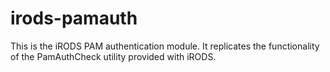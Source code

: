 # irods-pamauth

This is the iRODS PAM authentication module.
It replicates the functionality of the PamAuthCheck
utility provided with iRODS.

